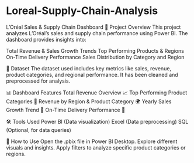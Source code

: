 # Loreal-Supply-Chain-Analysis

L’Oréal Sales & Supply Chain Dashboard
📌 Project Overview
This project analyzes L’Oréal’s sales and supply chain performance using Power BI. The dashboard provides insights into:

Total Revenue & Sales Growth Trends
Top Performing Products & Regions
On-Time Delivery Performance
Sales Distribution by Category and Region

📂 Dataset
The dataset used includes key metrics like sales, revenue, product categories, and regional performance. It has been cleaned and preprocessed for analysis.

📊 Dashboard Features
Total Revenue Overview 📈
Top Performing Product Categories 💄
Revenue by Region & Product Category 🌍
Yearly Sales Growth Trend 📅
On-Time Delivery Performance 🚚

🛠 Tools Used
Power BI (Data visualization)
Excel (Data preprocessing)
SQL (Optional, for data queries)

🚀 How to Use
Open the .pbix file in Power BI Desktop.
Explore different visuals and insights.
Apply filters to analyze specific product categories or regions.


